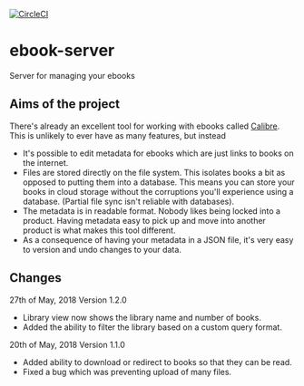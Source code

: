[![CircleCI](https://circleci.com/gh/ThetaSinner/ebook-server.svg?style=svg)](https://circleci.com/gh/ThetaSinner/ebook-server)

# ebook-server
Server for managing your ebooks

## Aims of the project

There's already an excellent tool for working with ebooks called [Calibre](https://calibre-ebook.com/). This is unlikely to ever have as many features, but instead
- It's possible to edit metadata for ebooks which are just links to books on the internet.
- Files are stored directly on the file system. This isolates books a bit as opposed to putting them into a database. This means you can store your books in cloud storage without the corruptions you'll experience using a database. (Partial file sync isn't reliable with databases).
- The metadata is in readable format. Nobody likes being locked into a product. Having metadata easy to pick up and move into another product is what makes this tool different.
- As a consequence of having your metadata in a JSON file, it's very easy to version and undo changes to your data.

## Changes

27th of May, 2018 Version 1.2.0
  - Library view now shows the library name and number of books.
  - Added the ability to filter the library based on a custom query format.

20th of May, 2018 Version 1.1.0
  - Added ability to download or redirect to books so that they can be read.
  - Fixed a bug which was preventing upload of many files.
